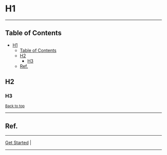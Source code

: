# H1

---

## Table of Contents
<!-- TOC -->
* [H1](#h1)
  * [Table of Contents](#table-of-contents)
  * [H2](#h2)
    * [H3](#h3)
  * [Ref.](#ref)
<!-- TOC -->


## H2

### H3


<sub>[Back to top](#table-of-contents)</sub>


---

## Ref.

---

[Get Started](../../get-started.md) |

---
